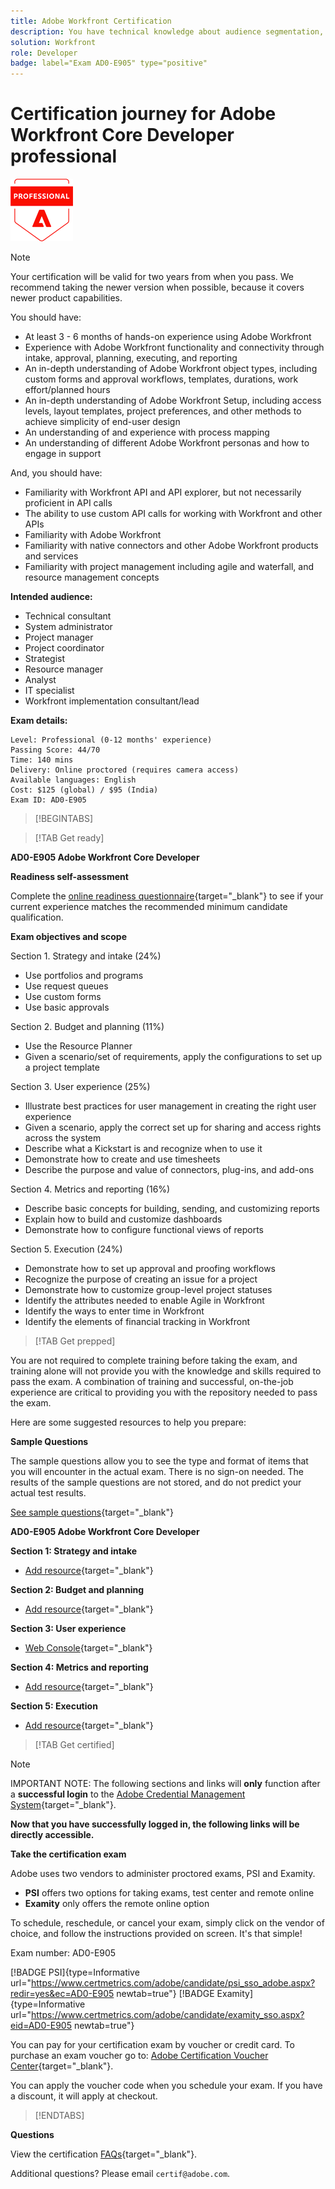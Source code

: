```yaml
---
title: Adobe Workfront Certification
description: You have technical knowledge about audience segmentation, destination exports, and activation on real time basis for unified profiles that adhere to data and privacy regulations, customer data platforms (CDP) and knowledge of Adobe Experience Platform.
solution: Workfront
role: Developer
badge: label="Exam AD0-E905" type="positive"
---
```

# Certification journey for Adobe Workfront Core Developer professional

![Certification Expert Badge](/help/certifications/assets/professional-badge-Xsmall.png)

>[!NOTE]
>
>Your certification will be valid for two years from when you pass. We recommend taking the newer version when possible, because it covers newer product capabilities.

You should have:

* At least 3 - 6 months of hands-on experience using Adobe Workfront
* Experience with Adobe Workfront functionality and connectivity through intake, approval, planning, executing, and reporting
* An in-depth understanding of Adobe Workfront object types, including custom forms and approval workflows, templates, durations, work effort/planned hours
* An in-depth understanding of Adobe Workfront Setup, including access levels, layout templates, project preferences, and other methods to achieve simplicity of end-user design
* An understanding of and experience with process mapping
* An understanding of different Adobe Workfront personas and how to engage in support

And, you should have: 

* Familiarity with Workfront API and API explorer, but not necessarily proficient in API calls
* The ability to use custom API calls for working with Workfront and other APIs
* Familiarity with Adobe Workfront
* Familiarity with native connectors and other Adobe Workfront products and services
* Familiarity with project management including agile and waterfall, and resource management concepts

**Intended audience:**

* Technical consultant
* System administrator
* Project manager
* Project coordinator
* Strategist
* Resource manager
* Analyst
* IT specialist
* Workfront implementation consultant/lead

**Exam details:** 

```
Level: Professional (0-12 months' experience)
Passing Score: 44/70
Time: 140 mins
Delivery: Online proctored (requires camera access)
Available languages: English
Cost: $125 (global) / $95 (India)
Exam ID: AD0-E905

```

>[!BEGINTABS]

>[!TAB Get ready]

**AD0-E905 Adobe Workfront Core Developer**

**Readiness self-assessment**

Complete the [online readiness questionnaire](https://scorpion.caveon.com/launchpad/ad-q-e905-readiness-questionnaire-for-adobe-workfront-core-developer-professional/ad-q-e905-readiness-questionnaire-for-adobe-workfront-core-developer-professional){target="_blank"} to see if your current experience matches the recommended minimum candidate qualification.

**Exam objectives and scope**

Section 1. Strategy and intake (24%)

* Use portfolios and programs
* Use request queues
* Use custom forms
* Use basic approvals

Section 2. Budget and planning (11%)

* Use the Resource Planner
* Given a scenario/set of requirements, apply the configurations to set up a project template

Section 3. User experience (25%)

* Illustrate best practices for user management in creating the right user experience
* Given a scenario, apply the correct set up for sharing and access rights across the system
* Describe what a Kickstart is and recognize when to use it
* Demonstrate how to create and use timesheets
* Describe the purpose and value of connectors, plug-ins, and add-ons

Section 4. Metrics and reporting (16%)

* Describe basic concepts for building, sending, and customizing reports
* Explain how to build and customize dashboards
* Demonstrate how to configure functional views of reports

Section 5. Execution (24%)

* Demonstrate how to set up approval and proofing workflows
* Recognize the purpose of creating an issue for a project
* Demonstrate how to customize group-level project statuses
* Identify the attributes needed to enable Agile in Workfront
* Identify the ways to enter time in Workfront
* Identify the elements of financial tracking in Workfront

>[!TAB Get prepped]

You are not required to complete training before taking the exam, and training alone will not provide you with the knowledge and skills required to pass the exam. A combination of training and successful, on-the-job experience are critical to providing you with the repository needed to pass the exam.

Here are some suggested resources to help you prepare:

**Sample Questions**

The sample questions allow you to see the type and format of items that you will encounter in the actual exam. There is no sign-on needed. The results of the sample questions are not stored, and do not predict your actual test results.

[See sample questions](https://scorpion.caveon.com/launchpad/ad0-e905-adobe-workfront-developer-professional-copy-ljt8s6/ad4-e905-adobe-workfront-core-developer-professional-sample-exam){target="_blank"}

**AD0-E905 Adobe Workfront Core Developer**

**Section 1: Strategy and intake**


* [Add resource](https://experienceleague.adobe.com/docs/experience-manager-64/deploying/home.html?lang=en){target="_blank"} 

**Section 2: Budget and planning**

* [Add resource](https://experienceleague.adobe.com/docs/experience-manager-65/developing/components/components-basics.html?lang=en){target="_blank"}

**Section 3: User experience**

* [Web Console](https://experienceleague.adobe.com/docs/experience-manager-65/deploying/configuring/web-console.html?lang=en){target="_blank"}

**Section 4: Metrics and reporting**

* [Add resource](https://experienceleague.adobe.com/docs/experience-manager-brand-portal/using/admin-tools/brand-portal-adding-users.html?lang=en#add-a-user){target="_blank"}


**Section 5: Execution**

* [Add resource](https://experienceleague.adobe.com/docs/experience-manager-65/administering/security/security.html?lang=en){target="_blank"}


>[!TAB Get certified]

>[!NOTE]
>
>IMPORTANT NOTE: The following sections and links will **only** function after a **successful login** to the [Adobe Credential Management System](http://www.certmetrics.com/adobe){target="_blank"}. 


**Now that you have successfully logged in, the following links will be directly accessible.**

**Take the certification exam**

Adobe uses two vendors to administer proctored exams, PSI and Examity. 

* **PSI** offers two options for taking exams, test center and remote online
* **Examity** only offers the remote online option

To schedule, reschedule, or cancel your exam, simply click on the vendor of choice, and follow the instructions provided on screen. It's that simple!

Exam number: AD0-E905

[!BADGE PSI]{type=Informative url="https://www.certmetrics.com/adobe/candidate/psi_sso_adobe.aspx?redir=yes&ec=AD0-E905 newtab=true"} [!BADGE Examity]{type=Informative url="https://www.certmetrics.com/adobe/candidate/examity_sso.aspx?eid=AD0-E905 newtab=true"}

You can pay for your certification exam by voucher or credit card. To purchase an exam voucher go to: [Adobe Certification Voucher Center](https://market.xvoucher.com/adobe/global){target="_blank"}. 

You can apply the voucher code when you schedule your exam. If you have a discount, it will apply at checkout.

>[!ENDTABS]

**Questions**

View the certification [FAQs](https://solutionpartners.adobe.com/solution-partners/training_and_certification/certification/certification_faq.html#){target="_blank"}.

Additional questions? Please email `certif@adobe.com`.
